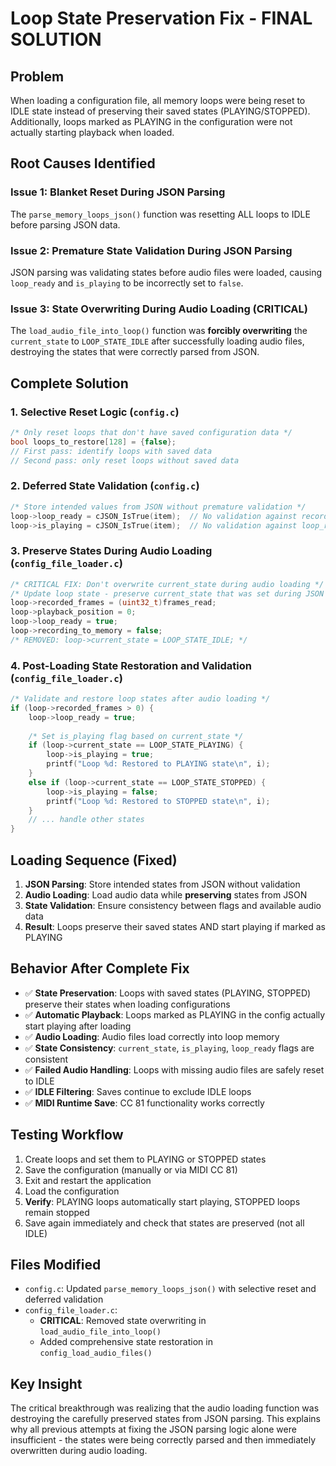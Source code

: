 # Loop State Preservation Fix - FINAL SOLUTION

## Problem
When loading a configuration file, all memory loops were being reset to IDLE state instead of preserving their saved states (PLAYING/STOPPED). Additionally, loops marked as PLAYING in the configuration were not actually starting playback when loaded.

## Root Causes Identified

### Issue 1: Blanket Reset During JSON Parsing
The `parse_memory_loops_json()` function was resetting ALL loops to IDLE before parsing JSON data.

### Issue 2: Premature State Validation During JSON Parsing  
JSON parsing was validating states before audio files were loaded, causing `loop_ready` and `is_playing` to be incorrectly set to `false`.

### Issue 3: State Overwriting During Audio Loading (CRITICAL)
The `load_audio_file_into_loop()` function was **forcibly overwriting** the `current_state` to `LOOP_STATE_IDLE` after successfully loading audio files, destroying the states that were correctly parsed from JSON.

## Complete Solution

### 1. Selective Reset Logic (`config.c`)
```c
/* Only reset loops that don't have saved configuration data */
bool loops_to_restore[128] = {false};
// First pass: identify loops with saved data
// Second pass: only reset loops without saved data
```

### 2. Deferred State Validation (`config.c`) 
```c
/* Store intended values from JSON without premature validation */
loop->loop_ready = cJSON_IsTrue(item);  // No validation against recorded_frames yet
loop->is_playing = cJSON_IsTrue(item);  // No validation against loop_ready yet
```

### 3. Preserve States During Audio Loading (`config_file_loader.c`)
```c
/* CRITICAL FIX: Don't overwrite current_state during audio loading */
/* Update loop state - preserve current_state that was set during JSON parsing */
loop->recorded_frames = (uint32_t)frames_read;
loop->playback_position = 0;
loop->loop_ready = true;
loop->recording_to_memory = false;
/* REMOVED: loop->current_state = LOOP_STATE_IDLE; */
```

### 4. Post-Loading State Restoration and Validation (`config_file_loader.c`)
```c
/* Validate and restore loop states after audio loading */
if (loop->recorded_frames > 0) {
    loop->loop_ready = true;
    
    /* Set is_playing flag based on current_state */
    if (loop->current_state == LOOP_STATE_PLAYING) {
        loop->is_playing = true;
        printf("Loop %d: Restored to PLAYING state\n", i);
    }
    else if (loop->current_state == LOOP_STATE_STOPPED) {
        loop->is_playing = false;
        printf("Loop %d: Restored to STOPPED state\n", i);
    }
    // ... handle other states
}
```

## Loading Sequence (Fixed)
1. **JSON Parsing**: Store intended states from JSON without validation
2. **Audio Loading**: Load audio data while **preserving** states from JSON
3. **State Validation**: Ensure consistency between flags and available audio data
4. **Result**: Loops preserve their saved states AND start playing if marked as PLAYING

## Behavior After Complete Fix
- ✅ **State Preservation**: Loops with saved states (PLAYING, STOPPED) preserve their states when loading configurations  
- ✅ **Automatic Playback**: Loops marked as PLAYING in the config actually start playing after loading
- ✅ **Audio Loading**: Audio files load correctly into loop memory
- ✅ **State Consistency**: `current_state`, `is_playing`, `loop_ready` flags are consistent
- ✅ **Failed Audio Handling**: Loops with missing audio files are safely reset to IDLE
- ✅ **IDLE Filtering**: Saves continue to exclude IDLE loops
- ✅ **MIDI Runtime Save**: CC 81 functionality works correctly

## Testing Workflow
1. Create loops and set them to PLAYING or STOPPED states
2. Save the configuration (manually or via MIDI CC 81)
3. Exit and restart the application  
4. Load the configuration
5. **Verify**: PLAYING loops automatically start playing, STOPPED loops remain stopped
6. Save again immediately and check that states are preserved (not all IDLE)

## Files Modified
- `config.c`: Updated `parse_memory_loops_json()` with selective reset and deferred validation
- `config_file_loader.c`: 
  - **CRITICAL**: Removed state overwriting in `load_audio_file_into_loop()`
  - Added comprehensive state restoration in `config_load_audio_files()`

## Key Insight
The critical breakthrough was realizing that the audio loading function was destroying the carefully preserved states from JSON parsing. This explains why all previous attempts at fixing the JSON parsing logic alone were insufficient - the states were being correctly parsed and then immediately overwritten during audio loading.
